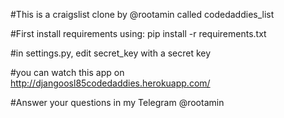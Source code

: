 #This is a craigslist clone by @rootamin called codedaddies_list

#First install requirements using: pip install -r requirements.txt

#in settings.py, edit secret_key with a secret key

#you can watch this app on http://djangoosl85codedaddies.herokuapp.com/

#Answer your questions in my Telegram @rootamin
